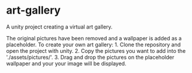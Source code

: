 # art-gallery
A unity project creating a virtual art gallery.

The original pictures have been removed and a wallpaper is added as a placeholder. 
To create your own art gallery:
    1. Clone the repository and open the project with unity.
    2. Copy the pictures you want to add into the './assets/pictures/'.
    3. Drag and drop the pictures on the placeholder wallpaper and your your image will be displayed.

